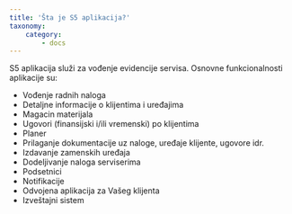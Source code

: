 ```yaml
---
title: 'Šta je S5 aplikacija?'
taxonomy:
    category:
        - docs
---
```


S5 aplikacija služi za vođenje evidencije servisa. Osnovne funkcionalnosti aplikacije su:
* Vođenje radnih naloga
* Detaljne informacije o klijentima i uređajima
* Magacin materijala
* Ugovori (finansijski i/ili vremenski) po klijentima
* Planer
* Prilaganje dokumentacije uz naloge, uređaje klijente, ugovore idr.
* Izdavanje zamenskih uređaja
* Dodeljivanje naloga serviserima
* Podsetnici
* Notifikacije
* Odvojena aplikacija za Vašeg klijenta
* Izveštajni sistem